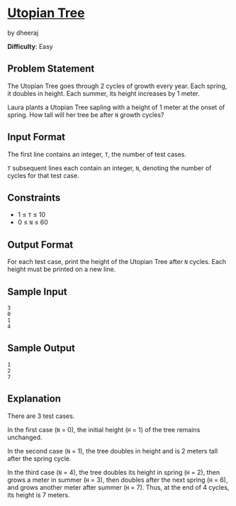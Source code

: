 # [Utopian Tree]
by dheeraj

**Difficulty**: Easy

## Problem Statement

The Utopian Tree goes through 2 cycles of growth every year. Each spring, it
doubles in height. Each summer, its height increases by 1 meter.

Laura plants a Utopian Tree sapling with a height of 1 meter at the onset of
spring. How tall will her tree be after `N` growth cycles?

## Input Format

The first line contains an integer, `T`, the number of test cases.

`T` subsequent lines each contain an integer, `N`, denoting the number of
cycles for that test case.

## Constraints

* 1 &le; `T` &le; 10
* 0 &le; `N` &le; 60

## Output Format

For each test case, print the height of the Utopian Tree after `N`  cycles.
Each height must be printed on a new line.

## Sample Input

```
3
0
1
4
```

## Sample Output

```
1
2
7
```

## Explanation

There are 3 test cases.

In the first case (`N` = 0), the initial height (`H` = 1) of the tree remains
unchanged.

In the second case (`N` = 1), the tree doubles in height and is 2 meters tall
after the spring cycle.

In the third case (`N` = 4), the tree doubles its height in spring (`H` = 2),
then grows a meter in summer (`H` = 3), then doubles after the next spring
(`H` = 6), and grows another meter after summer (`H` = 7). Thus, at the end of
4 cycles, its height is 7 meters.

[Utopian Tree]:https://www.hackerrank.com/challenges/utopian-tree
